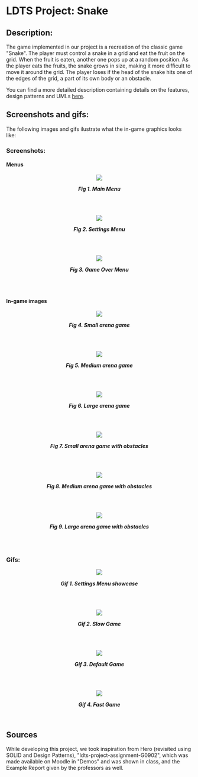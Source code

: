 # LDTS Project: Snake

## Description:
The game implemented in our project is a recreation of the classic game "Snake". The player must control a snake in a grid and eat the fruit on the grid. When the fruit is eaten, another one pops up at a random position. As the player eats the fruits, the snake grows in size, making it more difficult to move it around the grid. The player loses if the head of the snake hits one of the edges of the grid, a part of its own body or an obstacle.

You can find a more detailed description containing details on the features, design patterns and UMLs [here](docs/README.md).

## Screenshots and gifs:
The following images and gifs ilustrate what the in-game graphics looks like:

### Screenshots:

#### Menus

<p align="center" justify="center">
  <img src="docs/images/screenshots/Main menu.png"/>
</p>
<p align="center">
  <b><i>Fig 1. Main Menu </i></b>
</p>  

<br>
<br />

<p align="center" justify="center">
  <img src="docs/images/screenshots/Settings Menu.png"/>
</p>
<p align="center">
  <b><i>Fig 2. Settings Menu </i></b>  
</p>  

<br>
<br />

<p align="center" justify="center">
  <img src="docs/images/screenshots/Game Over Menu.png"/>
</p>
<p align="center">
  <b><i>Fig 3. Game Over Menu </i></b>  
</p>  

<br>
<br />

#### In-game images

<p align="center" justify="center">
  <img src="docs/images/screenshots/Small Game.png"/>
</p>
<p align="center">
  <b><i>Fig 4. Small arena game </i></b>  
</p>  

<br>
<br />

<p align="center" justify="center">
  <img src="docs/images/screenshots/Medium Game.png"/>
</p>
<p align="center">
  <b><i>Fig 5. Medium arena game </i></b>  
</p>  

<br>
<br />

<p align="center" justify="center">
  <img src="docs/images/screenshots/Large Game.png"/>
</p>
<p align="center">
  <b><i>Fig 6. Large arena game </i></b>  
</p>  

<br>
<br />

<p align="center" justify="center">
  <img src="docs/images/screenshots/Small Obstacles Game.png"/>
</p>
<p align="center">
  <b><i>Fig 7. Small arena game with obstacles </i></b>  
</p>  

<br>
<br />

<p align="center" justify="center">
  <img src="docs/images/screenshots/Medium Obstacles Game.png"/>
</p>
<p align="center">
  <b><i>Fig 8. Medium arena game with obstacles </i></b>  
</p>  

<br>
<br />

<p align="center" justify="center">
  <img src="docs/images/screenshots/Large Obstacles Game.png"/>
</p>
<p align="center">
  <b><i>Fig 9. Large arena game with obstacles </i></b>  
</p>  

<br>
<br />

### Gifs:

<p align="center" justify="center">
  <img src="docs/gifs/settings showcase gif.gif"/>
</p>
<p align="center">
  <b><i>Gif 1. Settings Menu showcase </i></b>
</p>

<br>
<br />

<p align="center" justify="center">
  <img src="docs/gifs/slow gif.gif"/>
</p>
<p align="center">
  <b><i>Gif 2. Slow Game </i></b>
</p>

<br>
<br />

<p align="center" justify="center">
  <img src="docs/gifs/default game gif.gif"/>
</p>
<p align="center">
  <b><i>Gif 3. Default Game </i></b>
</p>

<br>
<br />

<p align="center" justify="center">
  <img src="docs/gifs/fast gif.gif"/>
</p>
<p align="center">
  <b><i>Gif 4. Fast Game </i></b>
</p>

<br>

## Sources

While developing this project, we took inspiration from Hero (revisited using SOLID and Design Patterns), "ldts-project-assignment-G0902", which was made available on Moodle in "Demos" and was shown in class, and the Example Report given by the professors as well.
<br />
